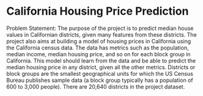 # California Housing Price Prediction  

Problem Statement: 
The purpose of the project is to predict median house values in Californian districts, given many features from these districts. 
The project also aims at building a model of housing prices in California using the California census data.
The data has metrics such as the population, median income, median housing price, and so on for each block group in California.
This model should learn from the data and be able to predict the median housing price in any district, given all the other metrics. 
Districts or block groups are the smallest geographical units for which the US Census Bureau publishes sample data (a block group typically has a population of 600 to 3,000 people).
There are 20,640 districts in the project dataset.
